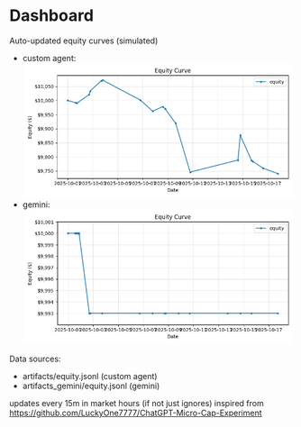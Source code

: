 # Dashboard

Auto-updated equity curves (simulated)

- custom agent: ![Equity Curve](artifacts/equity.png?v=87226a3)
- gemini: ![Equity Curve (Gemini)](artifacts_gemini/equity.png?v=87226a3)

Data sources:
- artifacts/equity.jsonl (custom agent)
- artifacts_gemini/equity.jsonl (gemini)

updates every 15m in market hours (if not just ignores)
inspired from https://github.com/LuckyOne7777/ChatGPT-Micro-Cap-Experiment